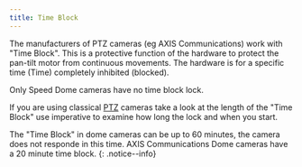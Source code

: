 ```yaml
---
title: Time Block
---
```


The manufacturers of PTZ cameras (eg AXIS Communications) work with "Time Block". This is a protective function of the hardware to protect the
pan-tilt motor from continuous movements. The hardware is for a specific time (Time) completely inhibited (blocked).

Only Speed Dome cameras have no time block lock.

If you are using classical [PTZ](ptz.html) cameras take a look at the length of the "Time Block" use imperative to examine how long the lock and
when you start.

The "Time Block" in dome cameras can be up to 60 minutes, the camera does not responde in this time. AXIS Communications Dome cameras have a 20
minute time block.
{: .notice--info}
